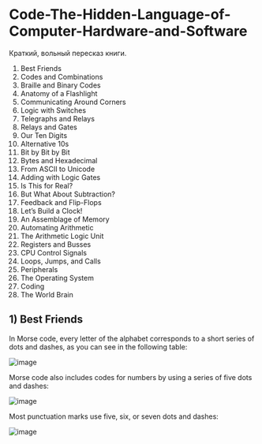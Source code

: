 # Code-The-Hidden-Language-of-Computer-Hardware-and-Software
Краткий, вольный пересказ книги.

1) Best Friends
2) Codes and Combinations
3) Braille and Binary Codes
4) Anatomy of a Flashlight
5) Communicating Around Corners
6) Logic with Switches
7) Telegraphs and Relays
8) Relays and Gates
9) Our Ten Digits
10) Alternative 10s
11) Bit by Bit by Bit
12) Bytes and Hexadecimal
13) From ASCII to Unicode
14) Adding with Logic Gates
15) Is This for Real?
16) But What About Subtraction?
17) Feedback and Flip-Flops
18) Let’s Build a Clock!
19) An Assemblage of Memory
20) Automating Arithmetic
21) The Arithmetic Logic Unit
22) Registers and Busses
23) CPU Control Signals
24) Loops, Jumps, and Calls
25) Peripherals
26) The Operating System
27) Coding
28) The World Brain

## 1) Best Friends

In Morse code, every letter of the alphabet corresponds to a short series of dots and dashes, as you can see in the following table:

![image](https://github.com/NasamR/Code-The-Hidden-Language-of-Computer-Hardware-and-Software/assets/60060399/4c6ce2ed-cee1-41ac-8722-fdf7f10ee2f4)

Morse code also includes codes for numbers by using a series of five dots and dashes:

![image](https://github.com/NasamR/Code-The-Hidden-Language-of-Computer-Hardware-and-Software/assets/60060399/c154922a-a936-4706-89fe-37f4450b9cc8)

Most punctuation marks use five, six, or seven dots and dashes:

![image](https://github.com/NasamR/Code-The-Hidden-Language-of-Computer-Hardware-and-Software/assets/60060399/7d83120c-5a7e-4922-b3da-85d35300cb8f)
